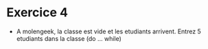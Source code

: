 # Exercice 4
- A molengeek, la classe est vide et les etudiants arrivent. Entrez 5 etudiants dans la classe (do ... while)
